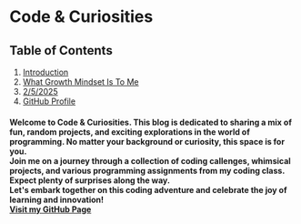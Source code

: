 # **Code & Curiosities**

## Table of Contents
1. [Introduction](#welcome-to-code--curiosities-this-blog-is-dedicated-to-sharing-a-mix-of-fun-random-projects-and-exciting-explorations-in-the-world-of-programming-no-matter-your-background-or-curiosity-this-space-is-for-you--join-me-on-a-journey-through-a-collection-of-coding-callenges-whimsical-projects-and-various-programming-assignments-from-my-coding-class-expect-plenty-of-surprises-along-the-way--lets-embark-together-on-this-coding-adventure-and-celebrate-the-joy-of-learning-and-innovation--also-feel-free-to-check-out-my-github-page)
2. [What Growth Mindset Is To Me](growthmindset.md)
3. [2/5/2025](./feb5th2025.md)
4. [GitHub Profile](https://github.com/kadariusclemons)

#### Welcome to Code & Curiosities. This blog is dedicated to sharing a mix of fun, random projects, and exciting explorations in the world of programming. No matter your background or curiosity, this space is for you. <br> Join me on a journey through a collection of coding callenges, whimsical projects, and various programming assignments from my coding class. Expect plenty of surprises along the way. <br> Let's embark together on this coding adventure and celebrate the joy of learning and innovation! <br> [Visit my GitHub Page](https://github.com/kadariusclemons)
